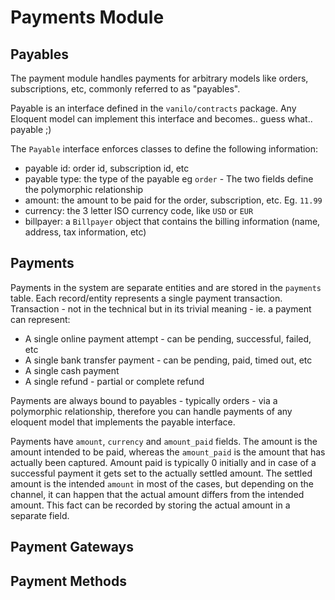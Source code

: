# Payments Module

## Payables

The payment module handles payments for arbitrary models like orders, subscriptions, etc, commonly
referred to as "payables".

Payable is an interface defined in the `vanilo/contracts` package. Any Eloquent model can implement
this interface and becomes.. guess what.. payable ;)

The `Payable` interface enforces classes to define the following information:

- payable id: order id, subscription id, etc
- payable type: the type of the payable eg `order` - The two fields define the polymorphic relationship
- amount: the amount to be paid for the order, subscription, etc. Eg. `11.99`
- currency: the 3 letter ISO currency code, like `USD` or `EUR`
- billpayer: a `Billpayer` object that contains the billing information (name, address, tax information, etc)

## Payments

Payments in the system are separate entities and are stored in the `payments` table.
Each record/entity represents a single payment transaction. Transaction - not in the technical but
in its trivial meaning - ie. a payment can represent:

- A single online payment attempt - can be pending, successful, failed, etc
- A single bank transfer payment - can be pending, paid, timed out, etc
- A single cash payment
- A single refund - partial or complete refund

Payments are always bound to payables - typically orders - via a polymorphic relationship, therefore
you can handle payments of any eloquent model that implements the payable interface.

Payments have `amount`, `currency` and `amount_paid` fields. The amount is the amount intended to
be paid, whereas the `amount_paid` is the amount that has actually been captured. Amount paid is
typically 0 initially and in case of a successful payment it gets set to the actually settled amount.
The settled amount is the intended `amount` in most of the cases, but depending on the channel, it
can happen that the actual amount differs from the intended amount. This fact can be recorded by
storing the actual amount in a separate field.

## Payment Gateways

## Payment Methods
